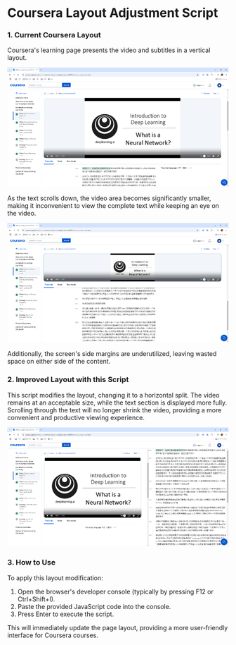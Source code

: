 # Coursera Layout Adjustment Script

### 1. Current Coursera Layout

Coursera's learning page presents the video and subtitles in a vertical layout.

![before](before-1.png)

As the text scrolls down, the video area becomes significantly smaller, making it inconvenient to view the complete text while keeping an eye on the video. 

![before](before-2.png)

Additionally, the screen's side margins are underutilized, leaving wasted space on either side of the content.

### 2. Improved Layout with this Script

This script modifies the layout, changing it to a horizontal split. The video remains at an acceptable size, while the text section is displayed more fully. Scrolling through the text will no longer shrink the video, providing a more convenient and productive viewing experience.

![after](after.png)

### 3. How to Use

To apply this layout modification:

1. Open the browser's developer console (typically by pressing F12 or Ctrl+Shift+I).
2. Paste the provided JavaScript code into the console.
3. Press Enter to execute the script.

This will immediately update the page layout, providing a more user-friendly interface for Coursera courses.